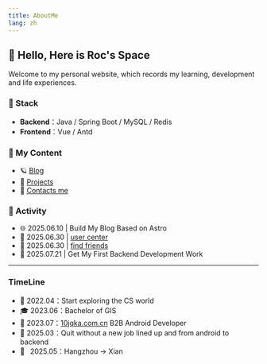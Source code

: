 ```yaml
---
title: AboutMe
lang: zh
---
```


## 👋 Hello, Here is Roc's Space

Welcome to my personal website, which records my learning, development and life experiences.

### 🤖 Stack

- **Backend**：Java / Spring Boot / MySQL / Redis
- **Frontend**：Vue / Antd

### 📂 My Content

- 🪐 [Blog](/)
- 🎯 [Projects](https://github.com/roc80)
- 📡 [Contacts me](mailto:lipeng_8080@163.com)

### 🚀 Activity

- 🌐 2025.06.10 | Build My Blog Based on Astro
- 🎯 2025.06.30 | [user center](https://user.rocli.cn)
- 🎯 2025.06.30 | [find friends](https://find-friends.rocli.cn)
- 💼 2025.07.21 | Get My First Backend Development Work

---

### TimeLine

- 🌱 2022.04：Start exploring the CS world
- 🎓 2023.06：Bachelor of GIS
- 💼 2023.07：[10jqka.com.cn](https://www.10jqka.com.cn/) B2B Android Developer
- 🧭 2025.03：Quit without a new job lined up and from android to backend
- 📍&ensp;  2025.05：Hangzhou -> Xian
